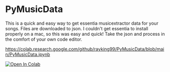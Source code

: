 # PyMusicData
This is a quick and easy way to get essentia musicextractor data for your songs.  Files are downloaded to json.  I couldn't get essentia to install properly on a mac, so this was easy and quick!  Take the json and process in the comfort of your own code editor.

https://colab.research.google.com/github/rayking99/PyMusicData/blob/main/PyMusicData.ipynb

[![Open In Colab](https://colab.research.google.com/assets/colab-badge.svg)](https://colab.research.google.com/github/rayking99/PyMusicData/blob/main/PyMusicData.ipynb)
